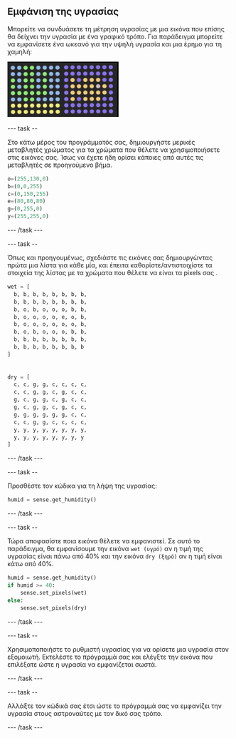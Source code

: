 ## Εμφάνιση της υγρασίας

Μπορείτε να συνδυάσετε τη μέτρηση υγρασίας με μια εικόνα που επίσης θα δείχνει την υγρασία με ένα γραφικό τρόπο. Για παράδειγμα μπορείτε να εμφανίσετε ένα ωκεανό για την υψηλή υγρασία και μια έρημο για τη χαμηλή:

![Ζεστό και κρύο](images/wet-dry.png)

\--- task --

Στο κάτω μέρος του προγράμματός σας, δημιουργήστε μερικές μεταβλητές χρώματος για τα χρώματα που θέλετε να χρησιμοποιήσετε στις εικόνες σας. Ίσως να έχετε ήδη ορίσει κάποιες από αυτές τις μεταβλητές σε προηγούμενο βήμα.

```python
o=(255,130,0)
b=(0,0,255)
c=(0,150,255)
e=(80,80,80)
g=(0,255,0)
y=(255,255,0)
```

\--- /task \---

\--- task --

Όπως και προηγουμένως, σχεδιάστε τις εικόνες σας δημιουργώντας πρώτα μια λίστα για κάθε μία, και έπειτα καθορίστε/αντιστοιχίστε τα στοιχεία της λίστας με τα χρώματα που θέλετε να είναι τα pixels σας .

```python
wet = [
  b, b, b, b, b, b, b, b,
  b, b, b, b, b, b, b, b,
  b, o, b, o, o, o, b, b,
  b, o, o, o, o, e, o, b,
  b, o, o, o, o, o, o, b,
  b, o, b, o, o, o, b, b,
  b, b, b, b, b, b, b, b,
  b, b, b, b, b, b, b, b
]


dry = [
  c, c, g, g, c, c, c, c,
  c, c, g, g, c, g, c, c,
  g, c, g, g, c, g, c, c,
  g, c, g, g, c, g, c, c,
  g, g, g, g, g, g, c, c,
  c, c, g, g, c, c, c, c,
  y, y, y, y, y, y, y, y,
  y, y, y, y, y, y, y, y
]
```

\--- /task \---

\--- task --

Προσθέστε τον κώδικα για τη λήψη της υγρασίας:

```python
humid = sense.get_humidity()
```

\--- /task \---

\--- task --

Τώρα αποφασίστε ποια εικόνα θέλετε να εμφανιστεί. Σε αυτό το παράδειγμα, θα εμφανίσουμε την εικόνα `wet (υγρό)` αν η τιμή της υγρασίας είναι πάνω από 40% και την εικόνα `dry (ξηρό)` αν η τιμή είναι κάτω από 40%.

```python
humid = sense.get_humidity()
if humid >= 40:
    sense.set_pixels(wet)
else:
    sense.set_pixels(dry)
```

\--- /task \---

\--- task --

Χρησιμοποποιήστε το ρυθμιστή υγρασίας για να ορίσετε μια υγρασία στον εξομοιωτή. Εκτελέστε το πρόγραμμά σας και ελέγξτε την εικόνα που επιλέξατε ώστε η υγρασία να εμφανίζεται σωστά.

\--- /task \---

\--- task --

Αλλάξτε τον κώδικά σας έτσι ώστε το πρόγραμμά σας να εμφανίζει την υγρασία στους αστροναύτες με τον δικό σας τρόπο.

\--- /task \---